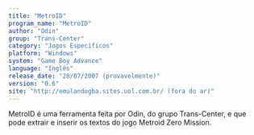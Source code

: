 ```yaml
---
title: "MetroID"
program_name: "MetroID"
author: "Odin"
group: "Trans-Center"
category: "Jogos Específicos"
platform: "Windows"
system: "Game Boy Advance"
language: "Inglês"
release_date: "28/07/2007 (provavelmente)"
version: "0.6"
site: "http://emulandogba.sites.uol.com.br/ (fora do ar)"
---
```

MetroID é uma ferramenta feita por Odin, do grupo Trans-Center, e que pode extrair e inserir os textos do jogo Metroid Zero Mission.
